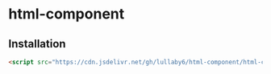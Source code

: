 # html-component

## Installation

```html
<script src="https://cdn.jsdelivr.net/gh/lullaby6/html-component/html-component.min.js" defer></script>
```